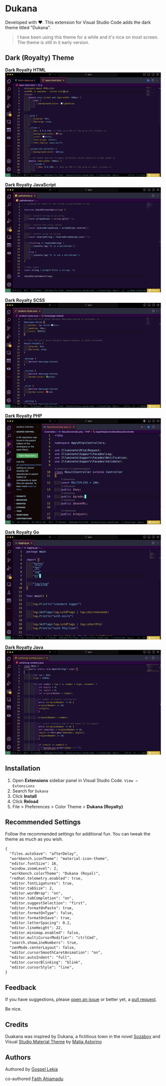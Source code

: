 # Dukana

Developed with ❤️. This extension for Visual Studio Code adds the dark theme titled "Dukana".

> I have been using this theme for a while and it's nice on most screen. The theme is still in it early version.

## Dark (Royalty) Theme

**Dark Royalty HTML**
![HTML](https://raw.githubusercontent.com/Yigaue/vscode-dukana/main/images/royalty-html.png)

**Dark Royalty JavaScript**
![JavaScript](https://raw.githubusercontent.com/Yigaue/vscode-dukana/main/images/royalty-javascript.png)

**Dark Royalty SCSS**
![SCSS](https://raw.githubusercontent.com/Yigaue/vscode-dukana/main/images/royalty-scss.png)

**Dark Royalty PHP**
![PHP](https://raw.githubusercontent.com/Yigaue/vscode-dukana/main/images/royalty-php.png)

**Dark Royalty Go**
![Go](https://raw.githubusercontent.com/Yigaue/vscode-dukana/main/images/royalty-go.png)

**Dark Royalty Java**
![Java](https://raw.githubusercontent.com/Yigaue/vscode-dukana/main/images/royalty-java.png)

## Installation

1. Open **Extensions** sidebar panel in Visual Studio Code. `View → Extensions`
2. Search for `Dukana`
3. Click **Install**
4. Click **Reload**
5. File > Preferences > Color Theme > **Dukana (Royalty)**

## Recommended Settings

Follow the recommended settings for additional fun. You can tweak the theme as much as you wish.
```
{
  "files.autoSave": "afterDelay",
  "workbench.iconTheme": "material-icon-theme",
  "editor.fontSize": 16,
  "window.zoomLevel": 2,
  "workbench.colorTheme": "Dukana (Royal)",
  "redhat.telemetry.enabled": true,
  "editor.fontLigatures": true,
  "editor.tabSize": 2,
  "editor.wordWrap": "on",
  "editor.tabCompletion": "on",
  "editor.suggestSelection": "first",
  "editor.formatOnPaste": true,
  "editor.formatOnType": false,
  "editor.formatOnSave": true,
  "editor.letterSpacing": 0.2,
  "editor.lineHeight": 22,
  "editor.minimap.enabled": false,
  "editor.multiCursorModifier": "ctrlCmd",
  "search.showLineNumbers": true,
  "zenMode.centerLayout": false,
  "editor.cursorSmoothCaretAnimation": "on",
  "editor.autoIndent": "full",
  "editor.cursorBlinking": "blink",
  "editor.cursorStyle": "line",
}
```

## Feedback

If you have suggestions, please [open an issue](https://github.com/Yigaue/vscode-dukana/issues) or better yet, a [pull request](https://github.com/Yigaue/vscode-dukana/pulls).

Be nice.

## Credits

Duakana was inspired by Dukana, a fictitious town in the novel [Sozaboy](https://www.goodreads.com/book/show/880196.Sozaboy) and Visual [Studio Material Theme](https://marketplace.visualstudio.com/items?itemName=Equinusocio.vsc-material-theme) by [Matia Astorino](https://www.astorinomattia.com/)

## Authors

Authored by [Gospel Lekia](https://www.linkedin.com/in/gospel-lekia)

co-authored [Faith Ahiamadu](https://www.linkedin.com/in/faith-ahiamadu)
